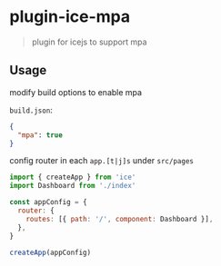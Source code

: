 # plugin-ice-mpa

> plugin for icejs to support mpa

## Usage

modify build options to enable mpa

`build.json`:

```json
{
  "mpa": true
}
```

config router in each `app.[t|j]s` under `src/pages`

```js
import { createApp } from 'ice'
import Dashboard from './index'

const appConfig = {
  router: {
    routes: [{ path: '/', component: Dashboard }],
  },
}

createApp(appConfig)
```